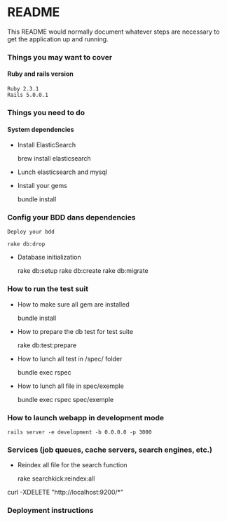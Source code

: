 # README

This README would normally document whatever steps are necessary to get the
application up and running.

### Things you may want to cover
#### Ruby and rails version
    Ruby 2.3.1
    Rails 5.0.0.1

### Things you need to do
#### System dependencies
* Install ElasticSearch

    brew install elasticsearch

* Lunch elasticsearch and mysql
* Install your gems

    bundle install

### Config your BDD dans dependencies

    Deploy your bdd

    rake db:drop

* Database initialization

    rake db:setup
    rake db:create
    rake db:migrate

### How to run the test suit

* How to make sure all gem are installed

    bundle install

* How to prepare the db test for test suite

    rake db:test:prepare
* How to lunch all test in /spec/ folder

    bundle exec rspec

* How to lunch all file in spec/exemple

    bundle exec rspec spec/exemple

### How to launch webapp in development mode

    rails server -e development -b 0.0.0.0 -p 3000

### Services (job queues, cache servers, search engines, etc.)

* Reindex all file for the search function

    rake searchkick:reindex:all

curl -XDELETE "http://localhost:9200/\*"

### Deployment instructions

